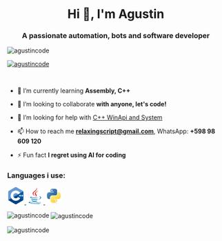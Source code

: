 <h1 align="center">Hi 👋, I'm Agustin</h1>
<h3 align="center">A passionate automation, bots and software developer</h3>

<p align="left"> <img src="https://komarev.com/ghpvc/?username=agustincode&label=Profile%20views&color=0e75b6&style=flat" alt="agustincode" /> </p>

<p align="left"> <a href="https://github.com/ryo-ma/github-profile-trophy"><img src="https://github-profile-trophy.vercel.app/?username=agustincode" alt="agustincode" /></a> </p>

<p align="left"> <a href="https://twitter.com/" target="blank"><img src="https://img.shields.io/twitter/follow/?logo=twitter&style=for-the-badge" alt="" /></a> </p>

- 🌱 I’m currently learning **Assembly, C++**

- 👯 I’m looking to collaborate **with anyone, let's code!**

- 🤝 I’m looking for help with [C++ WinApi and System](https://github.com/AgustinCode/hardware-information)

- 📫 How to reach me **relaxingscript@gmail.com**, WhatsApp: **+598 98 609 120**

- ⚡ Fun fact **I regret using AI for coding**


<h3 align="left">Languages i use:</h3>
<p align="left"> <a href="https://www.w3schools.com/cpp/" target="_blank" rel="noreferrer"> <img src="https://raw.githubusercontent.com/devicons/devicon/master/icons/cplusplus/cplusplus-original.svg" alt="cplusplus" width="40" height="40"/> </a> <a href="https://www.java.com" target="_blank" rel="noreferrer"> <img src="https://raw.githubusercontent.com/devicons/devicon/master/icons/java/java-original.svg" alt="java" width="40" height="40"/> </a> <a href="https://www.python.org" target="_blank" rel="noreferrer"> <img src="https://raw.githubusercontent.com/devicons/devicon/master/icons/python/python-original.svg" alt="python" width="40" height="40"/> </a> </p>

<p><img align="left" src="https://github-readme-stats.vercel.app/api/top-langs?username=agustincode&show_icons=true&locale=en&layout=compact" alt="agustincode" /></p>

<p>&nbsp;<img align="center" src="https://github-readme-stats.vercel.app/api?username=agustincode&show_icons=true&locale=en" alt="agustincode" /></p>

<p><img align="center" src="https://github-readme-streak-stats.herokuapp.com/?user=agustincode&" alt="agustincode" /></p>

